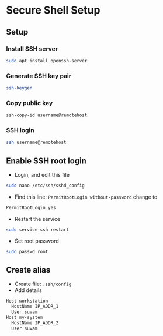 # Secure Shell Setup

## Setup
### Install SSH server
```bash
sudo apt install openssh-server
```

### Generate SSH key pair
```bash
ssh-keygen
```

### Copy public key
```bash
ssh-copy-id username@remotehost
```

### SSH login
```bash
ssh username@remotehost
```

## Enable SSH root login
- Login, and edit this file
```bash
sudo nano /etc/ssh/sshd_config
```
- Find this line: `PermitRootLogin without-password` change to
```bash
PermitRootLogin yes
```
- Restart the service
```bash
sudo service ssh restart
```
- Set root password
```bash
sudo passwd root
```

## Create alias
- Create file: `.ssh/config`
- Add details
```bash
Host workstation
  HostName IP_ADDR_1
  User suvam
Host my-system
  HostName IP_ADDR_2
  User suvam
```